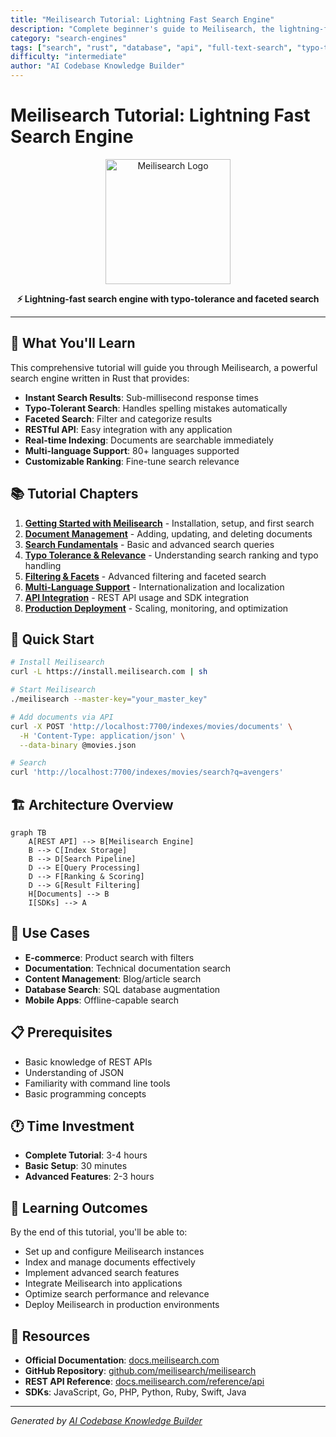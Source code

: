 ```yaml
---
title: "Meilisearch Tutorial: Lightning Fast Search Engine"
description: "Complete beginner's guide to Meilisearch, the lightning-fast search engine that delivers instant search results with typo-tolerance and faceted search capabilities."
category: "search-engines"
tags: ["search", "rust", "database", "api", "full-text-search", "typo-tolerance"]
difficulty: "intermediate"
author: "AI Codebase Knowledge Builder"
---
```


# Meilisearch Tutorial: Lightning Fast Search Engine

<p align="center">
  <img src="https://raw.githubusercontent.com/meilisearch/meilisearch/main/assets/logo.svg" alt="Meilisearch Logo" width="200"/>
</p>

<p align="center">
  <strong>⚡ Lightning-fast search engine with typo-tolerance and faceted search</strong>
</p>

---

## 🎯 What You'll Learn

This comprehensive tutorial will guide you through Meilisearch, a powerful search engine written in Rust that provides:

- **Instant Search Results**: Sub-millisecond response times
- **Typo-Tolerant Search**: Handles spelling mistakes automatically
- **Faceted Search**: Filter and categorize results
- **RESTful API**: Easy integration with any application
- **Real-time Indexing**: Documents are searchable immediately
- **Multi-language Support**: 80+ languages supported
- **Customizable Ranking**: Fine-tune search relevance

## 📚 Tutorial Chapters

1. **[Getting Started with Meilisearch](01-getting-started.md)** - Installation, setup, and first search
2. **[Document Management](02-document-management.md)** - Adding, updating, and deleting documents
3. **[Search Fundamentals](03-search-fundamentals.md)** - Basic and advanced search queries
4. **[Typo Tolerance & Relevance](04-typo-tolerance-relevance.md)** - Understanding search ranking and typo handling
5. **[Filtering & Facets](05-filtering-facets.md)** - Advanced filtering and faceted search
6. **[Multi-Language Support](06-multi-language-support.md)** - Internationalization and localization
7. **[API Integration](07-api-integration.md)** - REST API usage and SDK integration
8. **[Production Deployment](08-production-deployment.md)** - Scaling, monitoring, and optimization

## 🚀 Quick Start

```bash
# Install Meilisearch
curl -L https://install.meilisearch.com | sh

# Start Meilisearch
./meilisearch --master-key="your_master_key"

# Add documents via API
curl -X POST 'http://localhost:7700/indexes/movies/documents' \
  -H 'Content-Type: application/json' \
  --data-binary @movies.json

# Search
curl 'http://localhost:7700/indexes/movies/search?q=avengers'
```

## 🏗️ Architecture Overview

```mermaid
graph TB
    A[REST API] --> B[Meilisearch Engine]
    B --> C[Index Storage]
    B --> D[Search Pipeline]
    D --> E[Query Processing]
    D --> F[Ranking & Scoring]
    D --> G[Result Filtering]
    H[Documents] --> B
    I[SDKs] --> A
```

## 🎯 Use Cases

- **E-commerce**: Product search with filters
- **Documentation**: Technical documentation search
- **Content Management**: Blog/article search
- **Database Search**: SQL database augmentation
- **Mobile Apps**: Offline-capable search

## 📋 Prerequisites

- Basic knowledge of REST APIs
- Understanding of JSON
- Familiarity with command line tools
- Basic programming concepts

## 🕐 Time Investment

- **Complete Tutorial**: 3-4 hours
- **Basic Setup**: 30 minutes
- **Advanced Features**: 2-3 hours

## 🎯 Learning Outcomes

By the end of this tutorial, you'll be able to:

- Set up and configure Meilisearch instances
- Index and manage documents effectively
- Implement advanced search features
- Integrate Meilisearch into applications
- Optimize search performance and relevance
- Deploy Meilisearch in production environments

## 🔗 Resources

- **Official Documentation**: [docs.meilisearch.com](https://docs.meilisearch.com)
- **GitHub Repository**: [github.com/meilisearch/meilisearch](https://github.com/meilisearch/meilisearch)
- **REST API Reference**: [docs.meilisearch.com/reference/api](https://docs.meilisearch.com/reference/api/)
- **SDKs**: JavaScript, Go, PHP, Python, Ruby, Swift, Java

---

*Generated by [AI Codebase Knowledge Builder](https://github.com/johnxie/awesome-code-docs)*
